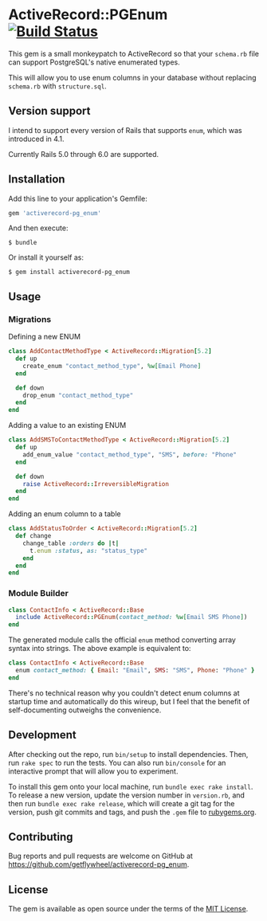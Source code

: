 # ActiveRecord::PGEnum [![Build Status](https://travis-ci.com/getflywheel/activerecord-pg_enum.svg?branch=master)](https://travis-ci.com/getflywheel/activerecord-pg_enum)

This gem is a small monkeypatch to ActiveRecord so that your `schema.rb` file can support PostgreSQL's native enumerated types.

This will allow you to use enum columns in your database without replacing `schema.rb` with `structure.sql`.

## Version support

I intend to support every version of Rails that supports `enum`, which was introduced in 4.1.

Currently Rails 5.0 through 6.0 are supported.

## Installation

Add this line to your application's Gemfile:

```ruby
gem 'activerecord-pg_enum'
```

And then execute:

    $ bundle

Or install it yourself as:

    $ gem install activerecord-pg_enum

## Usage

### Migrations

Defining a new ENUM

```ruby
class AddContactMethodType < ActiveRecord::Migration[5.2]
  def up
    create_enum "contact_method_type", %w[Email Phone]
  end

  def down
    drop_enum "contact_method_type"
  end
end
```

Adding a value to an existing ENUM

```ruby
class AddSMSToContactMethodType < ActiveRecord::Migration[5.2]
  def up
    add_enum_value "contact_method_type", "SMS", before: "Phone"
  end

  def down
    raise ActiveRecord::IrreversibleMigration
  end
end
```

Adding an enum column to a table

```ruby
class AddStatusToOrder < ActiveRecord::Migration[5.2]
  def change
    change_table :orders do |t|
      t.enum :status, as: "status_type"
    end
  end
end
```

### Module Builder

```ruby
class ContactInfo < ActiveRecord::Base
  include ActiveRecord::PGEnum(contact_method: %w[Email SMS Phone])
end
```

The generated module calls the official `enum` method converting array syntax into strings. The above example is equivalent to:

```ruby
class ContactInfo < ActiveRecord::Base
  enum contact_method: { Email: "Email", SMS: "SMS", Phone: "Phone" }
end
```

There's no technical reason why you couldn't detect enum columns at startup time and automatically do this wireup, but I feel that the benefit of self-documenting outweighs the convenience.

## Development

After checking out the repo, run `bin/setup` to install dependencies. Then, run `rake spec` to run the tests. You can also run `bin/console` for an interactive prompt that will allow you to experiment.

To install this gem onto your local machine, run `bundle exec rake install`. To release a new version, update the version number in `version.rb`, and then run `bundle exec rake release`, which will create a git tag for the version, push git commits and tags, and push the `.gem` file to [rubygems.org](https://rubygems.org).

## Contributing

Bug reports and pull requests are welcome on GitHub at https://github.com/getflywheel/activerecord-pg_enum.

## License

The gem is available as open source under the terms of the [MIT License](http://opensource.org/licenses/MIT).

